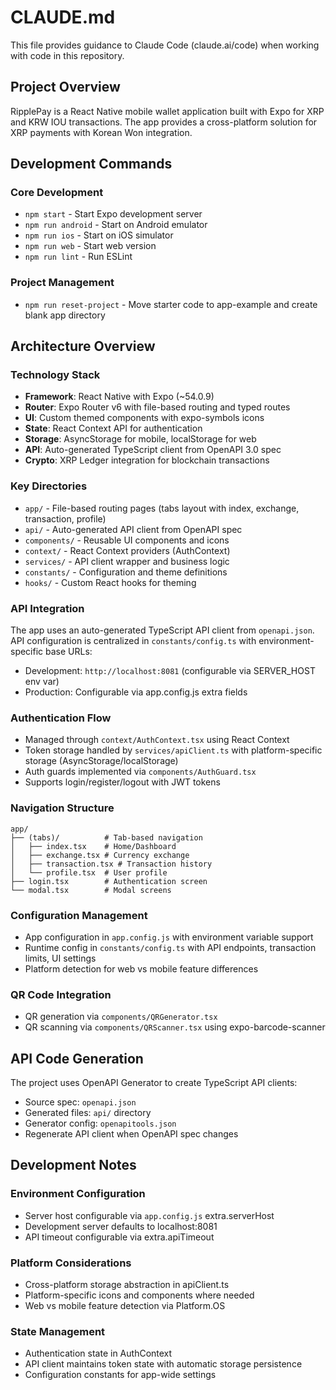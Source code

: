 # CLAUDE.md

This file provides guidance to Claude Code (claude.ai/code) when working with code in this repository.

## Project Overview

RipplePay is a React Native mobile wallet application built with Expo for XRP and KRW IOU transactions. The app provides a cross-platform solution for XRP payments with Korean Won integration.

## Development Commands

### Core Development
- `npm start` - Start Expo development server
- `npm run android` - Start on Android emulator  
- `npm run ios` - Start on iOS simulator
- `npm run web` - Start web version
- `npm run lint` - Run ESLint

### Project Management
- `npm run reset-project` - Move starter code to app-example and create blank app directory

## Architecture Overview

### Technology Stack
- **Framework**: React Native with Expo (~54.0.9)
- **Router**: Expo Router v6 with file-based routing and typed routes
- **UI**: Custom themed components with expo-symbols icons
- **State**: React Context API for authentication
- **Storage**: AsyncStorage for mobile, localStorage for web
- **API**: Auto-generated TypeScript client from OpenAPI 3.0 spec
- **Crypto**: XRP Ledger integration for blockchain transactions

### Key Directories
- `app/` - File-based routing pages (tabs layout with index, exchange, transaction, profile)
- `api/` - Auto-generated API client from OpenAPI spec
- `components/` - Reusable UI components and icons
- `context/` - React Context providers (AuthContext)
- `services/` - API client wrapper and business logic
- `constants/` - Configuration and theme definitions
- `hooks/` - Custom React hooks for theming

### API Integration
The app uses an auto-generated TypeScript API client from `openapi.json`. API configuration is centralized in `constants/config.ts` with environment-specific base URLs:
- Development: `http://localhost:8081` (configurable via SERVER_HOST env var)
- Production: Configurable via app.config.js extra fields

### Authentication Flow
- Managed through `context/AuthContext.tsx` using React Context
- Token storage handled by `services/apiClient.ts` with platform-specific storage (AsyncStorage/localStorage)
- Auth guards implemented via `components/AuthGuard.tsx`
- Supports login/register/logout with JWT tokens

### Navigation Structure
```
app/
├── (tabs)/          # Tab-based navigation
│   ├── index.tsx    # Home/Dashboard
│   ├── exchange.tsx # Currency exchange
│   ├── transaction.tsx # Transaction history
│   └── profile.tsx  # User profile
├── login.tsx        # Authentication screen
└── modal.tsx        # Modal screens
```

### Configuration Management
- App configuration in `app.config.js` with environment variable support
- Runtime config in `constants/config.ts` with API endpoints, transaction limits, UI settings
- Platform detection for web vs mobile feature differences

### QR Code Integration
- QR generation via `components/QRGenerator.tsx` 
- QR scanning via `components/QRScanner.tsx` using expo-barcode-scanner

## API Code Generation

The project uses OpenAPI Generator to create TypeScript API clients:
- Source spec: `openapi.json` 
- Generated files: `api/` directory
- Generator config: `openapitools.json`
- Regenerate API client when OpenAPI spec changes

## Development Notes

### Environment Configuration
- Server host configurable via `app.config.js` extra.serverHost
- Development server defaults to localhost:8081
- API timeout configurable via extra.apiTimeout

### Platform Considerations
- Cross-platform storage abstraction in apiClient.ts
- Platform-specific icons and components where needed
- Web vs mobile feature detection via Platform.OS

### State Management
- Authentication state in AuthContext
- API client maintains token state with automatic storage persistence
- Configuration constants for app-wide settings